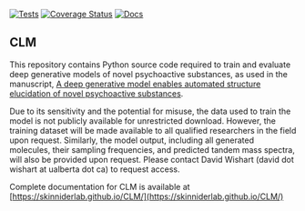[![Tests](https://github.com/skinniderlab/CLM/actions/workflows/tests.yml/badge.svg)](https://github.com/skinniderlab/CLM/actions/workflows/tests.yml)
[![Coverage Status](https://coveralls.io/repos/github/skinniderlab/CLM/badge.svg?branch=master)](https://coveralls.io/github/skinniderlab/CLM?branch=master)
[![Docs](https://github.com/skinniderlab/CLM/actions/workflows/docs.yml/badge.svg)](https://skinniderlab.github.io/CLM/)

## CLM

This repository contains Python source code required to train and evaluate deep generative models of novel psychoactive substances, as used in the manuscript, [A deep generative model enables automated structure elucidation of novel psychoactive substances](https://www.nature.com/articles/s42256-021-00407-x).

Due to its sensitivity and the potential for misuse, the data used to train the model is not publicly available for unrestricted download. However, the training dataset will be made available to all qualified researchers in the field upon request. Similarly, the model output, including all generated molecules, their sampling frequencies, and predicted tandem mass spectra, will also be provided upon request. Please contact David Wishart (david dot wishart at ualberta dot ca) to request access.

Complete documentation for CLM is available at [https://skinniderlab.github.io/CLM/](https://skinniderlab.github.io/CLM/)
